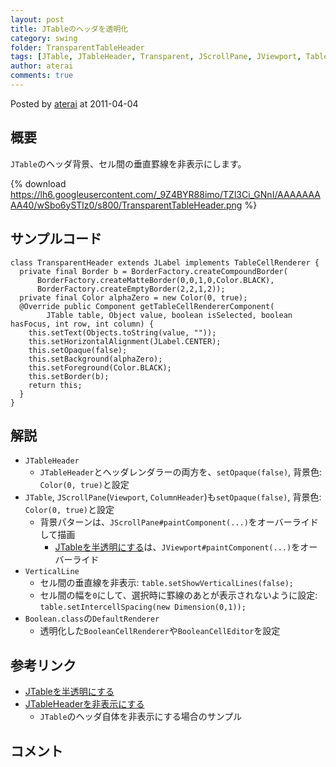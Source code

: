 ```yaml
---
layout: post
title: JTableのヘッダを透明化
category: swing
folder: TransparentTableHeader
tags: [JTable, JTableHeader, Transparent, JScrollPane, JViewport, TableCellRenderer, TableCellEditor]
author: aterai
comments: true
---
```


Posted by [aterai](http://terai.xrea.jp/aterai.html) at 2011-04-04

## 概要
`JTable`のヘッダ背景、セル間の垂直罫線を非表示にします。

{% download https://lh6.googleusercontent.com/_9Z4BYR88imo/TZl3Ci_GNnI/AAAAAAAAA40/wSbo6ySTlz0/s800/TransparentTableHeader.png %}

## サンプルコード
<pre class="prettyprint"><code>class TransparentHeader extends JLabel implements TableCellRenderer {
  private final Border b = BorderFactory.createCompoundBorder(
      BorderFactory.createMatteBorder(0,0,1,0,Color.BLACK),
      BorderFactory.createEmptyBorder(2,2,1,2));
  private final Color alphaZero = new Color(0, true);
  @Override public Component getTableCellRendererComponent(
        JTable table, Object value, boolean isSelected, boolean hasFocus, int row, int column) {
    this.setText(Objects.toString(value, ""));
    this.setHorizontalAlignment(JLabel.CENTER);
    this.setOpaque(false);
    this.setBackground(alphaZero);
    this.setForeground(Color.BLACK);
    this.setBorder(b);
    return this;
  }
}
</code></pre>

## 解説
- `JTableHeader`
    - `JTableHeader`とヘッダレンダラーの両方を、`setOpaque(false)`, 背景色: `Color(0, true)`と設定
- `JTable`, `JScrollPane`(`Viewport`, `ColumnHeader`)も`setOpaque(false)`, 背景色: `Color(0, true)`と設定
    - 背景パターンは、`JScrollPane#paintComponent(...)`をオーバーライドして描画
        - [JTableを半透明にする](http://terai.xrea.jp/Swing/TransparentTable.html)は、`JViewport#paintComponent(...)`をオーバーライド
- `VerticalLine`
    - セル間の垂直線を非表示: `table.setShowVerticalLines(false);`
    - セル間の幅を`0`にして、選択時に罫線のあとが表示されないように設定: `table.setIntercellSpacing(new Dimension(0,1));`
- `Boolean.class`の`DefaultRenderer`
    - 透明化した`BooleanCellRenderer`や`BooleanCellEditor`を設定

<!-- dummy comment line for breaking list -->

## 参考リンク
- [JTableを半透明にする](http://terai.xrea.jp/Swing/TransparentTable.html)
- [JTableHeaderを非表示にする](http://terai.xrea.jp/Swing/RemoveTableHeader.html)
    - `JTable`のヘッダ自体を非表示にする場合のサンプル

<!-- dummy comment line for breaking list -->

## コメント
